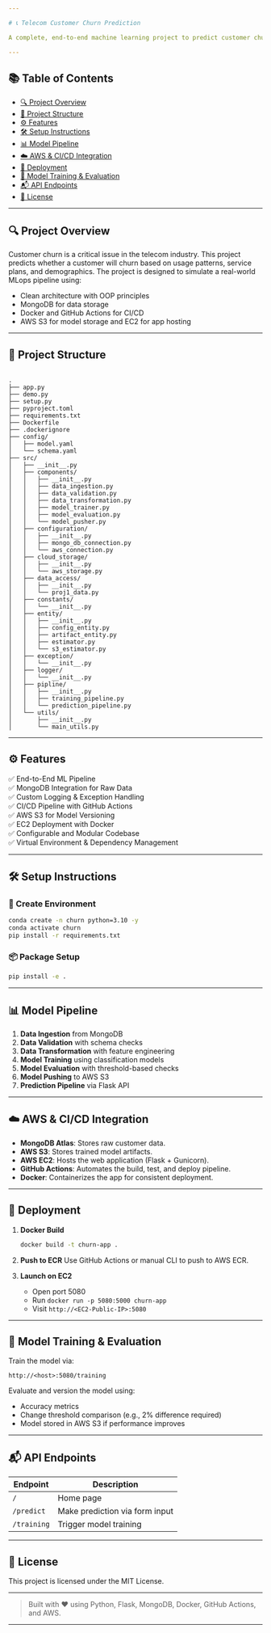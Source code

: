 ```yaml
---

# 📞 Telecom Customer Churn Prediction

A complete, end-to-end machine learning project to predict customer churn in a telecom company. This project is production-ready with a modular structure, CI/CD using GitHub Actions, Docker deployment to AWS EC2, and data management with MongoDB and AWS S3.

---
```


## 📚 Table of Contents

- [🔍 Project Overview](#-project-overview)
- [🧱 Project Structure](#-project-structure)
- [⚙️ Features](#️-features)
- [🛠️ Setup Instructions](#️-setup-instructions)
- [📊 Model Pipeline](#-model-pipeline)
- [☁️ AWS & CI/CD Integration](#-aws--cicd-integration)
- [🚀 Deployment](#-deployment)
- [🧪 Model Training & Evaluation](#-model-training--evaluation)
- [📬 API Endpoints](#-api-endpoints)
- [📝 License](#-license)

---

## 🔍 Project Overview

Customer churn is a critical issue in the telecom industry. This project predicts whether a customer will churn based on usage patterns, service plans, and demographics. The project is designed to simulate a real-world MLops pipeline using:

- Clean architecture with OOP principles
- MongoDB for data storage
- Docker and GitHub Actions for CI/CD
- AWS S3 for model storage and EC2 for app hosting

---

## 🧱 Project Structure

```

.
├── app.py
├── demo.py
├── setup.py
├── pyproject.toml
├── requirements.txt
├── Dockerfile
├── .dockerignore
├── config/
│   ├── model.yaml
│   └── schema.yaml
├── src/
│   ├── __init__.py
│   ├── components/
│   │   ├── __init__.py
│   │   ├── data_ingestion.py
│   │   ├── data_validation.py
│   │   ├── data_transformation.py
│   │   ├── model_trainer.py
│   │   ├── model_evaluation.py
│   │   └── model_pusher.py
│   ├── configuration/
│   │   ├── __init__.py
│   │   ├── mongo_db_connection.py
│   │   └── aws_connection.py
│   ├── cloud_storage/
│   │   ├── __init__.py
│   │   └── aws_storage.py
│   ├── data_access/
│   │   ├── __init__.py
│   │   └── proj1_data.py
│   ├── constants/
│   │   └── __init__.py
│   ├── entity/
│   │   ├── __init__.py
│   │   ├── config_entity.py
│   │   ├── artifact_entity.py
│   │   ├── estimator.py
│   │   └── s3_estimator.py
│   ├── exception/
│   │   └── __init__.py
│   ├── logger/
│   │   └── __init__.py
│   ├── pipline/
│   │   ├── __init__.py
│   │   ├── training_pipeline.py
│   │   └── prediction_pipeline.py
│   └── utils/
│       ├── __init__.py
│       └── main_utils.py

````

---

## ⚙️ Features

✅ End-to-End ML Pipeline  
✅ MongoDB Integration for Raw Data  
✅ Custom Logging & Exception Handling  
✅ CI/CD Pipeline with GitHub Actions  
✅ AWS S3 for Model Versioning  
✅ EC2 Deployment with Docker  
✅ Configurable and Modular Codebase  
✅ Virtual Environment & Dependency Management  

---

## 🛠️ Setup Instructions

### 🔧 Create Environment
```bash
conda create -n churn python=3.10 -y
conda activate churn
pip install -r requirements.txt
````

### 📦 Package Setup

```bash
pip install -e .
```

---

## 📊 Model Pipeline

1. **Data Ingestion** from MongoDB
2. **Data Validation** with schema checks
3. **Data Transformation** with feature engineering
4. **Model Training** using classification models
5. **Model Evaluation** with threshold-based checks
6. **Model Pushing** to AWS S3
7. **Prediction Pipeline** via Flask API

---

## ☁️ AWS & CI/CD Integration

* **MongoDB Atlas**: Stores raw customer data.
* **AWS S3**: Stores trained model artifacts.
* **AWS EC2**: Hosts the web application (Flask + Gunicorn).
* **GitHub Actions**: Automates the build, test, and deploy pipeline.
* **Docker**: Containerizes the app for consistent deployment.

---

## 🚀 Deployment

1. **Docker Build**

   ```bash
   docker build -t churn-app .
   ```
2. **Push to ECR**
   Use GitHub Actions or manual CLI to push to AWS ECR.
3. **Launch on EC2**

   * Open port 5080
   * Run `docker run -p 5080:5000 churn-app`
   * Visit `http://<EC2-Public-IP>:5080`

---

## 🧪 Model Training & Evaluation

Train the model via:

```
http://<host>:5080/training
```

Evaluate and version the model using:

* Accuracy metrics
* Change threshold comparison (e.g., 2% difference required)
* Model stored in AWS S3 if performance improves

---

## 📬 API Endpoints

| Endpoint    | Description                    |
| ----------- | ------------------------------ |
| `/`         | Home page                      |
| `/predict`  | Make prediction via form input |
| `/training` | Trigger model training         |

---

## 📝 License

This project is licensed under the MIT License.

---

> Built with ❤️ using Python, Flask, MongoDB, Docker, GitHub Actions, and AWS.

---
